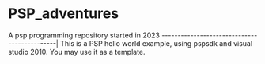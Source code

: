 # PSP_adventures
A psp programming repository started in 2023
---------------------------------------------|
This is a PSP hello world example, using pspsdk and visual studio 2010.
You may use it as a template.
